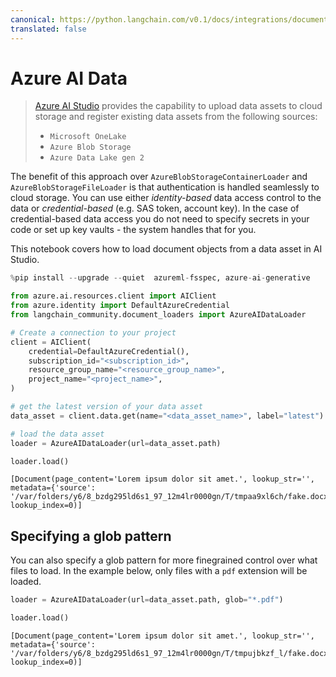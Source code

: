 ```yaml
---
canonical: https://python.langchain.com/v0.1/docs/integrations/document_loaders/azure_ai_data
translated: false
---
```


# Azure AI Data

>[Azure AI Studio](https://ai.azure.com/) provides the capability to upload data assets to cloud storage and register existing data assets from the following sources:
>
>- `Microsoft OneLake`
>- `Azure Blob Storage`
>- `Azure Data Lake gen 2`

The benefit of this approach over `AzureBlobStorageContainerLoader` and `AzureBlobStorageFileLoader` is that authentication is handled seamlessly to cloud storage. You can use either *identity-based* data access control to the data or *credential-based* (e.g. SAS token, account key). In the case of credential-based data access you do not need to specify secrets in your code or set up key vaults - the system handles that for you.

This notebook covers how to load document objects from a data asset in AI Studio.

```python
%pip install --upgrade --quiet  azureml-fsspec, azure-ai-generative
```

```python
from azure.ai.resources.client import AIClient
from azure.identity import DefaultAzureCredential
from langchain_community.document_loaders import AzureAIDataLoader
```

```python
# Create a connection to your project
client = AIClient(
    credential=DefaultAzureCredential(),
    subscription_id="<subscription_id>",
    resource_group_name="<resource_group_name>",
    project_name="<project_name>",
)
```

```python
# get the latest version of your data asset
data_asset = client.data.get(name="<data_asset_name>", label="latest")
```

```python
# load the data asset
loader = AzureAIDataLoader(url=data_asset.path)
```

```python
loader.load()
```

```output
[Document(page_content='Lorem ipsum dolor sit amet.', lookup_str='', metadata={'source': '/var/folders/y6/8_bzdg295ld6s1_97_12m4lr0000gn/T/tmpaa9xl6ch/fake.docx'}, lookup_index=0)]
```

## Specifying a glob pattern

You can also specify a glob pattern for more finegrained control over what files to load. In the example below, only files with a `pdf` extension will be loaded.

```python
loader = AzureAIDataLoader(url=data_asset.path, glob="*.pdf")
```

```python
loader.load()
```

```output
[Document(page_content='Lorem ipsum dolor sit amet.', lookup_str='', metadata={'source': '/var/folders/y6/8_bzdg295ld6s1_97_12m4lr0000gn/T/tmpujbkzf_l/fake.docx'}, lookup_index=0)]
```